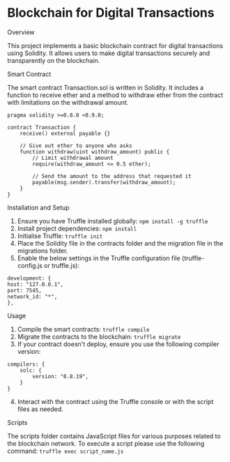 # Blockchain for Digital Transactions
Overview

This project implements a basic blockchain contract for digital transactions using Solidity. It allows users to make digital transactions securely and transparently on the blockchain.

Smart Contract

The smart contract Transaction.sol is written in Solidity. It includes a function to receive ether and a method to withdraw ether from the contract with limitations on the withdrawal amount.

```
pragma solidity >=0.8.0 <0.9.0;

contract Transaction {
    receive() external payable {}

    // Give out ether to anyone who asks
    function withdraw(uint withdraw_amount) public {
        // Limit withdrawal amount
        require(withdraw_amount <= 0.5 ether);

        // Send the amount to the address that requested it
        payable(msg.sender).transfer(withdraw_amount);
    }
}
```

Installation and Setup

1. Ensure you have Truffle installed globally: ```npm install -g truffle```
2. Install project dependencies: ```npm install```
3. Initialise Truffle: ```truffle init```
4. Place the Solidity file in the contracts folder and the migration file in the migrations folder.
5. Enable the below settings in the Truffle configuration file (truffle-config.js or truffle.js):
```
development: {
host: "127.0.0.1",
port: 7545,
network_id: "*",
},
```

Usage

1. Compile the smart contracts: ```truffle compile```
2. Migrate the contracts to the blockchain: ```truffle migrate```
3. If your contract doesn't deploy, ensure you use the following compiler version:
```
compilers: {
    solc: {
        version: "0.8.19",
    }
}
```
4. Interact with the contract using the Truffle console or with the script files as needed.

Scripts

The scripts folder contains JavaScript files for various purposes related to the blockchain network. To execute a script please use the following command: ```truffle exec script_name.js```
